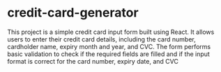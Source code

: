 # credit-card-generator
 This project is a simple credit card input form built using React. It allows users to enter their credit card details, including the card number, cardholder name, expiry month and year, and CVC. The form performs basic validation to check if the required fields are filled and if the input format is correct for the card number, expiry date, and CVC
